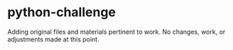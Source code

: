 # python-challenge

Adding original files and materials pertinent to work.
No changes, work, or adjustments made at this point.
